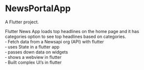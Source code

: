 # NewsPortalApp

A  Flutter project.

Flutter News App loads top headlines on the home page and it has
categories option to see top headlines based on categories.<br>
‐ Fetch data from a Newsapi org (API) with flutter<br>
‐ uses State in a flutter app<br>
‐ passes down data on widgets<br>
‐ shows a webview in flutter<br>
‐ Built complex UI’s in flutter<br>
